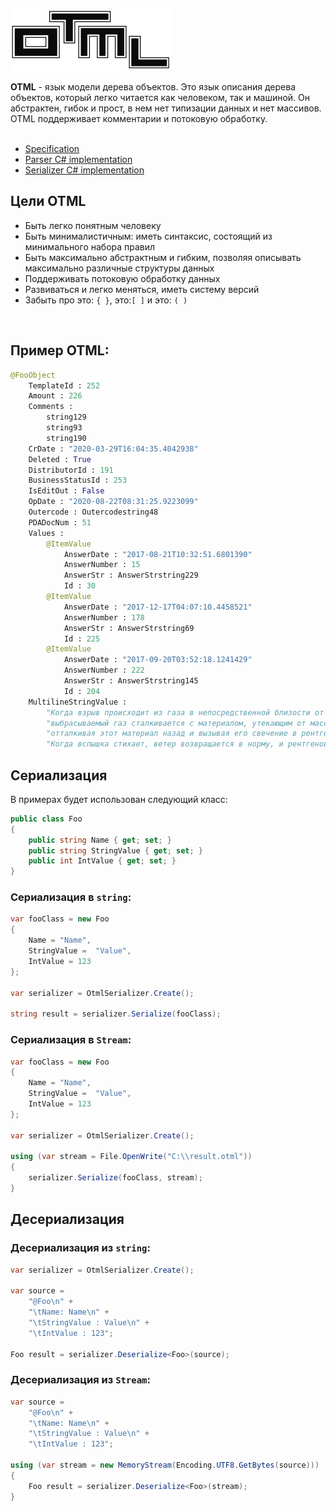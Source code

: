  ![Logo](https://raw.githubusercontent.com/AlienFruit/AlienFruit.Otml/master/design/icons/256w/Artboard1.png)

**OTML** - язык модели дерева объектов.
Это язык описания дерева объектов, который легко читается как человеком, так и машиной. Он абстрактен, гибок и прост, в нем нет типизации данных и нет массивов. OTML поддерживает комментарии и потоковую обработку.
<br/><br/>

- [Specification](https://github.com/AlienFruit/AlienFruit.Otml/blob/master/docs/en/specification.md)
- [Parser C# implementation](https://github.com/AlienFruit/AlienFruit.Otml/blob/master/docs/en/parser-implementation.md)
- [Serializer C# implementation](https://github.com/AlienFruit/AlienFruit.Otml/blob/master/docs/en/serializer-implementation.md)

## Цели OTML
 - Быть легко понятным человеку
 - Быть минималистичным: иметь синтаксис, состоящий из минимального набора правил
 - Быть максимально абстрактным и гибким, позволяя описывать максимально различные структуры данных
 - Поддерживать потоковую обработку данных
 - Развиваться и легко меняться, иметь систему версий
 - Забыть про это: `{ }`, это:`[ ]` и это: `( )`
<br/>

## Пример OTML:

```py
@FooObject
	TemplateId : 252
	Amount : 226
	Comments : 
		string129
		string93
		string190
	CrDate : "2020-03-29T16:04:35.4042938"
	Deleted : True
	DistributorId : 191
	BusinessStatusId : 253
	IsEditOut : False
	OpDate : "2020-08-22T08:31:25.9223099"
	Outercode : Outercodestring48
	PDADocNum : 51
	Values : 
		@ItemValue
			AnswerDate : "2017-08-21T10:32:51.6801390"
			AnswerNumber : 15
			AnswerStr : AnswerStrstring229
			Id : 30
		@ItemValue
			AnswerDate : "2017-12-17T04:07:10.4458521"
			AnswerNumber : 178
			AnswerStr : AnswerStrstring69
			Id : 225
		@ItemValue
			AnswerDate : "2017-09-20T03:52:18.1241429"
			AnswerNumber : 222
			AnswerStr : AnswerStrstring145
			Id : 204
	MultilineStringValue : 
		"Когда взрыв происходит из газа в непосредственной близости от черной дыры," +
		"выбрасываемый газ сталкивается с материалом, утекающим от массивных звезд на ветру," +
		"отталкивая этот материал назад и вызывая его свечение в рентгеновских лучах." +
		"Когда вспышка стихает, ветер возвращается в норму, и рентгеновские лучи исчезают."
```
## Сериализация

В примерах будет использован следующий класс:

```c#
public class Foo
{
	public string Name { get; set; }
	public string StringValue { get; set; }
	public int IntValue { get; set; }
}
```

### Сериализация в `string`:

```c#
var fooClass = new Foo
{
	Name = "Name",
	StringValue =  "Value",
	IntValue = 123
};

var serializer = OtmlSerializer.Create();

string result = serializer.Serialize(fooClass);
```

### Сериализация в `Stream`:

```c#
var fooClass = new Foo
{
	Name = "Name",
	StringValue =  "Value",
	IntValue = 123
};

var serializer = OtmlSerializer.Create();

using (var stream = File.OpenWrite("C:\\result.otml"))
{
	serializer.Serialize(fooClass, stream);
}
```

## Десериализация

### Десериализация из `string`:

```c#
var serializer = OtmlSerializer.Create();

var source =
	"@Foo\n" +
	"\tName: Name\n" +
	"\tStringValue : Value\n" +
	"\tIntValue : 123";

Foo result = serializer.Deserialize<Foo>(source);
```

### Десериализация из `Stream`:

```c#
var source =
	"@Foo\n" +
	"\tName: Name\n" +
	"\tStringValue : Value\n" +
	"\tIntValue : 123";

using (var stream = new MemoryStream(Encoding.UTF8.GetBytes(source)))
{
	Foo result = serializer.Deserialize<Foo>(stream);
}
```